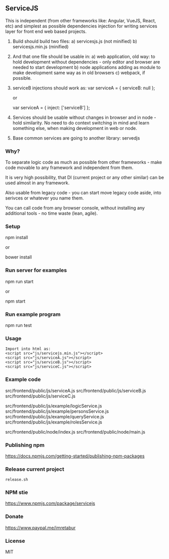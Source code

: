 
## ServiceJS

This is independent (from other frameworks like: Angular, VueJS, React, etc) and simplest as possible dependencies injection for writing services layer for front end web based projects.


1. Build should build two files:
    a) servicesjs.js (not minified)
    b) servicesjs.min.js (minified)

2. And that one file should be usable in:
    a) web application, old way: <script src="servicesjs.js"></script>
        to hold development without dependencies - only editor and browser are needed to start development
    b) node applications adding as module
        to make development same way as in old browsers
    c) webpack, if possible.

3. serviceB injections should work as:
    var serviceA = {
        serviceB: null
    };

    or

    var serviceA = {
        inject: ['serviceB']
    };

4. Services should be usable without changes in browser and in node - hold similarity.
   No need to do context switching in mind and learn something else, when making development in web or node.

5. Base common services are going to another library: servedjs

### Why?

To separate logic code as much as possible from other frameworks - make code movable to any framework and independent from them.

It is very high possibility, that DI (current project or any other similar) can be used almost in any framework.

Also usable from legacy code - you can start move legacy code aside, into serivces or whatever you name them.

You can call code from any browser console, without installing any additional tools - no time waste (lean, agile).

### Setup

npm install

or

bower install

### Run server for examples

npm run start

or

npm start

### Run example program

npm run test

### Usage

    Import into html as:
    <script src="js/servicejs.min.js"></script>
    <script src="js/serviceA.js"></script>
    <script src="js/serviceB.js"></script>
    <script src="js/serviceC.js"></script>

### Example code

src/frontend/public/js/serviceA.js
src/frontend/public/js/serviceB.js
src/frontend/public/js/serviceC.js

src/frontend/public/js/example/logicService.js
src/frontend/public/js/example/personsService.js
src/frontend/public/js/example/queryService.js
src/frontend/public/js/example/rolesService.js

src/frontend/public/node/index.js
src/frontend/public/node/main.js

### Publishing npm

https://docs.npmjs.com/getting-started/publishing-npm-packages

### Release current project

    release.sh

### NPM stie

https://www.npmjs.com/package/servicejs

### Donate

https://www.paypal.me/imretabur

### License

MIT
